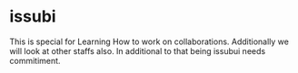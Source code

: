 # issubi
This is special for Learning How to work on collaborations.
Additionally we will look at other staffs also.
In additional to that being issubui needs commitiment.
